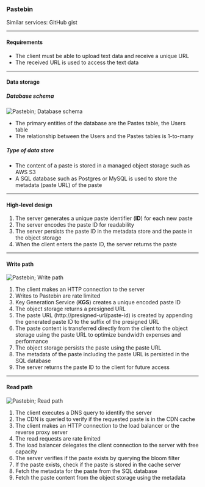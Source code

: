 

### Pastebin

Similar services: GitHub gist

---

#### Requirements

- The client must be able to upload text data and receive a unique URL
- The received URL is used to access the text data

---

#### Data storage

##### Database schema

<image src="imgs/pastebin-db-schema.png" alt="Pastebin; Database schema" caption="Pastebin; Database schema" >

- The primary entities of the database are the Pastes table, the Users table
- The relationship between the Users and the Pastes tables is 1-to-many

##### Type of data store

- The content of a paste is stored in a managed object storage such as AWS S3
- A SQL database such as Postgres or MySQL is used to store the metadata (paste URL) of the paste

---

#### High-level design

1. The server generates a unique paste identifier (**ID**) for each new paste
2. The server encodes the paste ID for readability
3. The server persists the paste ID in the metadata store and the paste in the object storage
4. When the client enters the paste ID, the server returns the paste

---

#### Write path

<image src="imgs/pastebin-write-path.png" alt="Pastebin; Write path" caption="Pastebin; Write path" >

1. The client makes an HTTP connection to the server
2. Writes to Pastebin are rate limited
3. Key Generation Service (**KGS**) creates a unique encoded paste ID
4. The object storage returns a presigned URL
5. The paste URL (http://presigned-url/paste-id) is created by appending the generated paste ID to the suffix of the presigned URL
6. The paste content is transferred directly from the client to the object storage using the paste URL to optimize bandwidth expenses and performance
7. The object storage persists the paste using the paste URL
8. The metadata of the paste including the paste URL is persisted in the SQL database
9. The server returns the paste ID to the client for future access

---

#### Read path

<image src="imgs/pastebin-read-path.png" alt="Pastebin; Read path" caption="Pastebin; Read path" >

1. The client executes a DNS query to identify the server
2. The CDN is queried to verify if the requested paste is in the CDN cache
3. The client makes an HTTP connection to the load balancer or the reverse proxy server
4. The read requests are rate limited
5. The load balancer delegates the client connection to the server with free capacity
6. The server verifies if the paste exists by querying the bloom filter
7. If the paste exists, check if the paste is stored in the cache server
8. Fetch the metadata for the paste from the SQL database
9. Fetch the paste content from the object storage using the metadata
